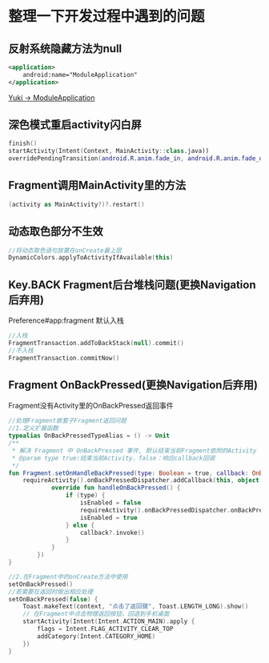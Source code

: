 # 整理一下开发过程中遇到的问题

## 反射系统隐藏方法为null

```xml
<application>
    android:name="ModuleApplication"
</application>
```

[Yuki -> ModuleApplication](https://fankes.github.io/YukiHookAPI/#/api/document?id=moduleapplication-class)

## 深色模式重启activity闪白屏

```kotlin
finish()
startActivity(Intent(Context, MainActivity::class.java))
overridePendingTransition(android.R.anim.fade_in, android.R.anim.fade_out)
```
## Fragment调用MainActivity里的方法

```kotlin
(activity as MainActivity?)?.restart()
```

## 动态取色部分不生效
```kotlin
//将动态取色语句放置在onCreate最上层
DynamicColors.applyToActivityIfAvailable(this)
```

## Key.BACK Fragment后台堆栈问题(更换Navigation后弃用)

Preference#app:fragment 默认入栈

```kotlin
//入栈
FragmentTransaction.addToBackStack(null).commit()
//不入栈
FragmentTransaction.commitNow()
```

## Fragment OnBackPressed(更换Navigation后弃用)

Fragment没有Activity里的OnBackPressed返回事件
```kotlin
//处理Fragment嵌套子Fragment返回问题
//1.定义扩展函数
typealias OnBackPressedTypeAlias = () -> Unit
/**
 * 解决 Fragment 中 OnBackPressed 事件, 默认结束当前Fragment依附的Activity
 * @param type true:结束当前Activity，false：响应callback回调
 */
fun Fragment.setOnHandleBackPressed(type: Boolean = true, callback: OnBackPressedTypeAlias? = null) {
    requireActivity().onBackPressedDispatcher.addCallback(this, object : OnBackPressedCallback(true) {
            override fun handleOnBackPressed() {
                if (type) {
                    isEnabled = false
                    requireActivity().onBackPressedDispatcher.onBackPressed()
                    isEnabled = true
                } else {
                    callback?.invoke()
                }
            }
        })
}

//2.在Fragment中的onCreate方法中使用
setOnBackPressed()
//若需要在返回时做出相应处理
setOnBackPressed(false) {
    Toast.makeText(context, "点击了返回键", Toast.LENGTH_LONG).show()
    // 在Fragment中点击物理返回按钮，回退到手机桌面
    startActivity(Intent(Intent.ACTION_MAIN).apply {
        flags = Intent.FLAG_ACTIVITY_CLEAR_TOP
        addCategory(Intent.CATEGORY_HOME)
    })
}
```